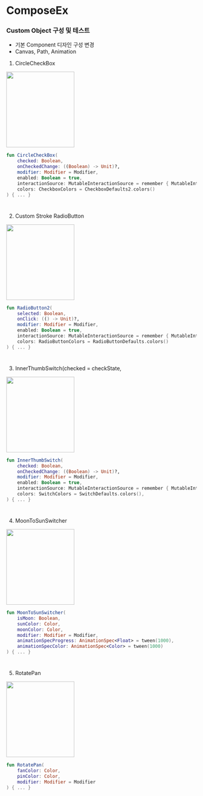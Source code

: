 # ComposeEx
### Custom Object 구성 및 테스트

- 기본 Component 디자인 구성 변경
- Canvas, Path, Animation   


1. CircleCheckBox

<!-- ![1 circle checkbox](https://github.com/user-attachments/assets/44d164e2-a7b7-497a-bb3d-4dd22dfefa36) -->
<img src="https://github.com/user-attachments/assets/44d164e2-a7b7-497a-bb3d-4dd22dfefa36" width="180" height="200">

```kotlin
fun CircleCheckBox(
    checked: Boolean,
    onCheckedChange: ((Boolean) -> Unit)?,
    modifier: Modifier = Modifier,
    enabled: Boolean = true,
    interactionSource: MutableInteractionSource = remember { MutableInteractionSource() },
    colors: CheckboxColors = CheckboxDefaults2.colors()
) { ... }
```
#
#
#
2. Custom Stroke RadioButton 

<!-- ![2 custom stroke radio btn](https://github.com/user-attachments/assets/f704eaca-b86a-46aa-8cb7-58ab29275525) -->
<img src="https://github.com/user-attachments/assets/f704eaca-b86a-46aa-8cb7-58ab29275525" width="180" height="200">

```kotlin
fun RadioButton2(
    selected: Boolean,
    onClick: (() -> Unit)?,
    modifier: Modifier = Modifier,
    enabled: Boolean = true,
    interactionSource: MutableInteractionSource = remember { MutableInteractionSource() },
    colors: RadioButtonColors = RadioButtonDefaults.colors()
) { ... }
```
#
#
#
3. InnerThumbSwitch(checked = checkState,

<!-- ![3 inner thumb toggle](https://github.com/user-attachments/assets/50e6679f-8250-47fd-bfb2-44274f118152) -->
<img src="https://github.com/user-attachments/assets/50e6679f-8250-47fd-bfb2-44274f118152" width="180" height="200">

```kotlin
fun InnerThumbSwitch(
    checked: Boolean,
    onCheckedChange: ((Boolean) -> Unit)?,
    modifier: Modifier = Modifier,
    enabled: Boolean = true,
    interactionSource: MutableInteractionSource = remember { MutableInteractionSource() },
    colors: SwitchColors = SwitchDefaults.colors(),
) { ... }
```
#
#
#
4. MoonToSunSwitcher

<!-- ![4moontosun](https://github.com/user-attachments/assets/db38d46b-c8e8-4dcc-991a-cf82039e6520) -->
<img src="https://github.com/user-attachments/assets/db38d46b-c8e8-4dcc-991a-cf82039e6520" width="180" height="200">

```kotlin
fun MoonToSunSwitcher(
    isMoon: Boolean,
    sunColor: Color,
    moonColor: Color,
    modifier: Modifier = Modifier,
    animationSpecProgress: AnimationSpec<Float> = tween(1000),
    animationSpecColor: AnimationSpec<Color> = tween(1000)
) { ... }
```
#
#
#
5. RotatePan

<!-- ![5 fan](https://github.com/user-attachments/assets/bf5e3b59-e485-472b-8f46-d9762fc1696a) -->
<img src="https://github.com/user-attachments/assets/bf5e3b59-e485-472b-8f46-d9762fc1696a" width="180" height="200">

```kotlin
fun RotatePan(
    fanColor: Color,
    pinColor: Color,
    modifier: Modifier = Modifier
) { ... }
```


